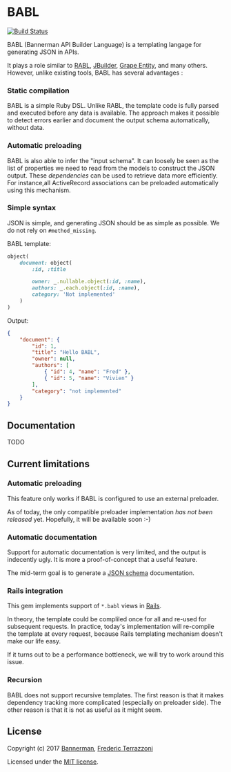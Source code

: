 # BABL #

[![Build Status](https://travis-ci.org/getbannerman/babl.svg?branch=master)](https://travis-ci.org/getbannerman/babl)

BABL (Bannerman API Builder Language) is a templating langage for generating JSON in APIs.

It plays a role similar to [RABL](https://github.com/nesquena/rabl), [JBuilder](https://github.com/rails/jbuilder), [Grape Entity](https://github.com/ruby-grape/grape-entity), and many others. However, unlike  existing tools, BABL has several advantages :


### Static compilation

BABL is a simple Ruby DSL. Unlike RABL, the template code is fully parsed and executed before any data is available. The approach makes it possible to detect errors earlier and document the output schema automatically, without data.

### Automatic preloading

BABL is also able to infer the "input schema". It can loosely be seen as the list of properties we need to read from the models to construct the JSON output. These *dependencies* can be used to retrieve data more efficiently. For instance,all ActiveRecord associations can be preloaded automatically using this mechanism.

### Simple syntax

JSON is simple, and generating JSON should be as simple as possible. We do not rely on `#method_missing`.

BABL template:

```ruby
object(
    document: object(
        :id, :title

        owner: _.nullable.object(:id, :name),
        authors: _.each.object(:id, :name),
        category: 'Not implemented'
    )
)
```

Output:

```json
{
    "document": {
        "id": 1,
        "title": "Hello BABL",
        "owner": null,
        "authors": [
            { "id": 4, "name": "Fred" },
            { "id": 5, "name": "Vivien" }
        ],
        "category": "not implemented"
    }
}
```

## Documentation

TODO

## Current limitations

### Automatic preloading

This feature only works if BABL is configured to use an external preloader.

As of today, the only compatible preloader implementation *has not been released* yet. Hopefully, it will be available soon :-)

### Automatic documentation

Support for automatic documentation is very limited, and the output is indecently ugly. It is more a proof-of-concept that a useful feature.

The mid-term goal is to generate a [JSON schema](http://json-schema.org/) documentation.

### Rails integration

This gem implements support of `*.babl` views in [Rails](https://github.com/rails/rails/).

In theory, the template could be compliled once for all and re-used for subsequent requests. In practice, today's implementation will re-compile the template at every request, because Rails templating mechanism doesn't make our life easy.

If it turns out to be a performance bottleneck, we will try to work around this issue.

### Recursion

BABL does not support recursive templates. The first reason is that it makes dependency tracking more complicated (especially on preloader side). The other reason is that it is not as useful as it might seem.

## License

Copyright (c) 2017 [Bannerman](https://www.bannerman.com/), [Frederic Terrazzoni](https://github.com/fterrazzoni)

Licensed under the [MIT license](https://opensource.org/licenses/MIT).